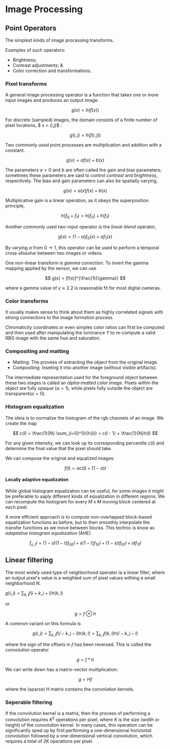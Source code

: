 # **Image Processing**

## **Point Operators**
The simplest kinds of image processing transforms.

Examples of such operators:
- Brightness;
- Contrast adjustments; &
- Color correction and transformations.

### **Pixel transforms**

A general image processing operator is a function that takes one or more input images and produces an output image.

$$
g(x) = h(f(x)) 
$$

For discrete (sampled) images, the domain consists of a finite number of pixel locations, $ x = (i,j)$ :

$$
g(i,j) = h(f(i,j))
$$

Two commonly used point processes are multiplication and addition with a constant.

$$
g(x) = af(x) + b(x)
$$

The parameters $a > 0$ and $b$ are often called the gain and bias parameters; sometimes these parameters are said to control *contrast* and *brightness*, respectively. The bias and gain parameters can also be spatially varying,

$$
g(x) = a(x)f(x) + b(x)
$$

Multiplicative gain is a linear operation, as it obeys the superposition principle,

$$
h(f_0 + f_1) = h(f_0) + h(f_1)
$$

Another commonly used two-input operator is the *linear blend* operator,

$$
g(x) = (1 - \alpha)f_0(x) + \alpha f_1(x)
$$

By varying $\alpha$ from $0 \rightarrow 1$, this operator can be used to perform a temporal *cross-dissolve* between two images or videos.

One non-linear transform is *gamma correction*. To invert the gamma mapping applied by the sensor, we can use

$$
g(x) = [f(x)]^{\frac{1}{\gamma}}
$$

where a gamma value of $\gamma \approx 2.2$ is reasonable fit for most digital cameras.

### **Color transforms**

It usually makes sense to think about them as highly correlated signals with strong connections to the image formation process.

Chromaticity coordinates or even simples color ratios can first be computed and then used after manipulating the luminance $Y$ to re-compute a valid RBG image with the same hue and saturation.

### **Compositing and matting**

- Matting: The provess of extracting the object from the original image.
- Compositing: Inseting it into another image (without visible artifacts).

The intermediate representation used for the foreground object between these two stages is called an *alpha-matted color image*. Pixels within the object are fully opaque ($\alpha = 1$), while pixels fully outside the object are transparent($\alpha = 0$). 

### **Histogram equalization**

The ideia is to normalize the histogram of the rgb channels of an image. We create the map 

$$
c(I) = \frac{1}{N} \sum_{i=0}^{I}{h(i)} = c(I - 1) + \frac{1}{N}h(I)
$$

For any given intensity, we can look up its corresponding percentile $c(I)$ and determine the final value that the pixel should take.

We can compose the original and equalized images:

$$
f(I) = \alpha c(I) + (1 - \alpha)I 
$$

#### **Locally adaptive equalization**

While global histogram equalization can be useful, for some images it might be preferable to aaply different kinds of equalization in different regions.
We can recompute the histogram for every $M$ x $M$ moving block centered at each pixel. 

A more efficient approach is to compute non-overlapped block-based equalization functions as before, but to then smoothly interpolate the transfer functions as we move between blocks. This technic is know as *adaptative histogram equalization* (AHE)

$$
f_{s,t}{I} = (1 - s)(1-t)f_{00}{I} + s(1-t)f_{10}{I} + (1 - s)tf_{01}{I} + stf_{11}{I}
$$

## **Linear filtering**

The most widely used type of neighborhood operator ia a linear filter, where an output pixel's value is a weighted sum of pixel values withing a small neighborhood $N$.

$g(i, j) = \sum_{k,l}{f(i + k, j + l)h(k, l)}$

or

$$
g = f \otimes h
$$

A common variant on this formula is 

$$
g(i,j) = \sum_{k,l}{f(i - k, j - l)h(k,l)} = \sum_{k,l}{f(k, l)h(i-k,j-l)}
$$

where the sign of the offsets in $f$ has been reversed. This is called the *convolution* operator 

$$
g = f * h
$$

We can write down has a matrix-vector multiplication:

$$
g = Hf
$$

where the (sparse) H matrix contains the convolution kernels.

### **Seperable filtering**

If the convolution kernel is a matrix, then the process of performing a convolution requires $K^2$ operations per pixel, where $K$ is the size (width or height) of the convolution kernel. In many cases, this operation can be significantly sped up by first performing a one-dimensional horizontal convolution followed by a one-dimensional vertical convolution, which requires a total of 2K operations per pixel.